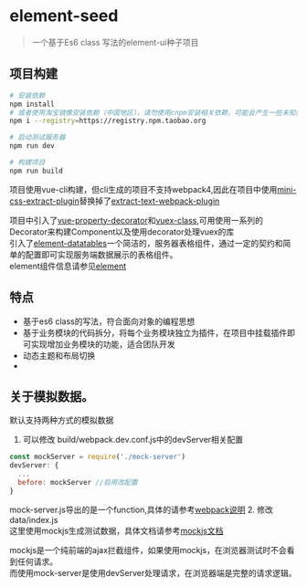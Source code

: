 # element-seed

> 一个基于Es6 class 写法的element-ui种子项目

## 项目构建

``` bash
# 安装依赖
npm install
# 或者使用淘宝镜像安装依赖（中国地区），请勿使用cnpm安装相关依赖，可能会产生一些未知问题
npm i --registry=https://registry.npm.taobao.org

# 启动测试服务器
npm run dev

# 构建项目
npm run build
```

项目使用vue-cli构建，但cli生成的项目不支持webpack4,因此在项目中使用[mini-css-extract-plugin](https://github.com/webpack-contrib/mini-css-extract-plugin)替换掉了[extract-text-webpack-plugin](https://github.com/webpack-contrib/extract-text-webpack-plugin)  

项目中引入了[vue-property-decorator](https://github.com/kaorun343/vue-property-decorator)和[vuex-class](https://github.com/ktsn/vuex-class),可用使用一系列的Decorator来构建Component以及使用decorator处理vuex的库  
引入了[element-datatables](https://github.com/ldwqh0/element-datatables)一个简洁的，服务器表格组件，通过一定的契约和简单的配置即可实现服务端数据展示的表格组件。  
element组件信息请参见[element](http://element.eleme.io)

## 特点
* 基于es6 class的写法，符合面向对象的编程思想
* 基于业务模块的代码拆分，将每个业务模块独立为插件，在项目中挂载插件即可实现增加业务模块的功能，适合团队开发
* 动态主题和布局切换
* 

## 关于模拟数据。
默认支持两种方式的模拟数据
1. 可以修改 build/webpack.dev.conf.js中的devServer相关配置
```javascript
const mockServer = require('./mock-server')
devServer: {
  ...
  before: mockServer //启用改配置
}
```
mock-server.js导出的是一个function,具体的请参考[webpack说明](https://webpack.js.org/configuration/dev-server/#devserver-before)
2. 修改data/index.js  
这里使用mockjs生成测试数据，具体文档请参考[mockjs文档](http://mockjs.com/)  

mockjs是一个纯前端的ajax拦截组件，如果使用mockjs，在浏览器测试时不会看到任何请求。  
而使用mock-server是使用devServer处理请求，在浏览器端是完整的请求逻辑。
